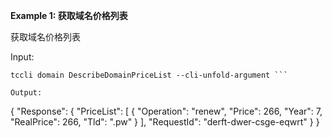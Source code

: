 **Example 1: 获取域名价格列表**

获取域名价格列表

Input: 

```
tccli domain DescribeDomainPriceList --cli-unfold-argument ```

Output: 
```
{
    "Response": {
        "PriceList": [
            {
                "Operation": "renew",
                "Price": 266,
                "Year": 7,
                "RealPrice": 266,
                "Tld": ".pw"
            }
        ],
        "RequestId": "derft-dwer-csge-eqwrt"
    }
}
```

